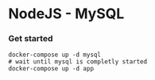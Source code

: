 # NodeJS - MySQL

### Get started

    docker-compose up -d mysql
    # wait until mysql is completly started
    docker-compose up -d app
